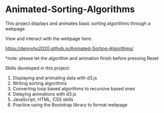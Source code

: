 # Animated-Sorting-Algorithms

This project displays and animates basic sorting algorithms through a webpage.

View and interact with the webpage here:

https://dennyho2020.github.io/Animated-Sorting-Algorithms/

*note: please let the algorithm and animation finish before pressing Reset

Skills developed in this project:
1. Displaying and animating data with d3.js
2. Writing sorting algorithms
3. Converting loop based algorithms to recursive based ones
4. Delaying animations with d3.js
5. JavaScript, HTML, CSS skills
6. Practice using the Bootstrap library to format webpage
